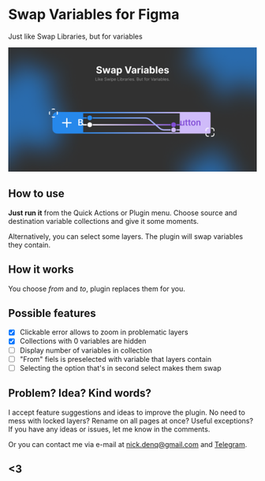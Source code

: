 # Swap Variables for Figma
Just like Swap Libraries, but for variables

![Swap Variables cover](https://github.com/qurle/swap-variables/blob/main/assets/cover.png?raw=true)

## **How to use**

**Just run it** from the Quick Actions or Plugin menu.
Choose source and destination variable collections and give it some moments.

Alternatively, you can select some layers. The plugin will swap variables they contain.

## **How it works**

You choose *from* and *to*, plugin replaces them for you.

## Possible features
- [x] Clickable error allows to zoom in problematic layers
- [x] Collections with 0 variables are hidden
- [ ] Display number of variables in collection
- [ ] "From" fiels is preselected with variable that layers contain
- [ ] Selecting the option that's in second select makes them swap

## **Problem? Idea? Kind words?**

I accept feature suggestions and ideas to improve the plugin. No need to mess with locked layers? Rename on all pages at once? Useful exceptions? If you have any ideas or issues, let me know in the comments.

Or you can contact me via e-mail at [nick.denq@gmail.com](mailto:nick.denq@gmail.com?subject=Swap%20Variables) and [Telegram](http://t.me/qurle).

## <3